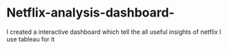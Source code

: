 # Netflix-analysis-dashboard-
I created a interactive dashboard which tell the all useful insights of netflix I use tableau for it 
